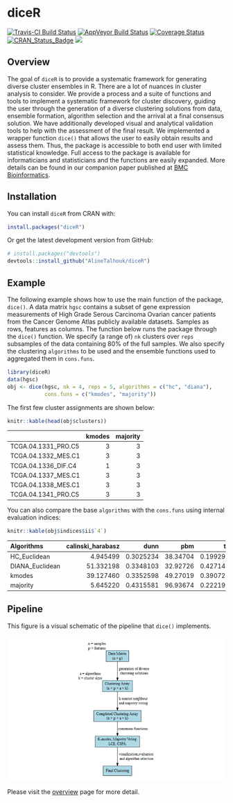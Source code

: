 
<!-- README.md is generated from README.Rmd. Please edit that file -->
diceR
=====

[![Travis-CI Build Status](https://travis-ci.org/AlineTalhouk/diceR.svg?branch=master)](https://travis-ci.org/AlineTalhouk/diceR) [![AppVeyor Build Status](https://ci.appveyor.com/api/projects/status/github/AlineTalhouk/diceR?branch=master&svg=true)](https://ci.appveyor.com/project/dchiu911/diceR) [![Coverage Status](https://codecov.io/gh/AlineTalhouk/diceR/branch/master/graph/badge.svg)](https://codecov.io/gh/AlineTalhouk/diceR?branch=master) [![CRAN\_Status\_Badge](http://www.r-pkg.org/badges/version/diceR)](https://cran.r-project.org/package=diceR) ![](http://cranlogs.r-pkg.org/badges/grand-total/diceR?color=orange)

Overview
--------

The goal of `diceR` is to provide a systematic framework for generating diverse cluster ensembles in R. There are a lot of nuances in cluster analysis to consider. We provide a process and a suite of functions and tools to implement a systematic framework for cluster discovery, guiding the user through the generation of a diverse clustering solutions from data, ensemble formation, algorithm selection and the arrival at a final consensus solution. We have additionally developed visual and analytical validation tools to help with the assessment of the final result. We implemented a wrapper function `dice()` that allows the user to easily obtain results and assess them. Thus, the package is accessible to both end user with limited statistical knowledge. Full access to the package is available for informaticians and statisticians and the functions are easily expanded. More details can be found in our companion paper published at [BMC Bioinformatics](https://doi.org/10.1186/s12859-017-1996-y).

Installation
------------

You can install `diceR` from CRAN with:

``` r
install.packages("diceR")
```

Or get the latest development version from GitHub:

``` r
# install.packages("devtools")
devtools::install_github("AlineTalhouk/diceR")
```

Example
-------

The following example shows how to use the main function of the package, `dice()`. A data matrix `hgsc` contains a subset of gene expression measurements of High Grade Serous Carcinoma Ovarian cancer patients from the Cancer Genome Atlas publicly available datasets. Samples as rows, features as columns. The function below runs the package through the `dice()` function. We specify (a range of) `nk` clusters over `reps` subsamples of the data containing 80% of the full samples. We also specify the clustering `algorithms` to be used and the ensemble functions used to aggregated them in `cons.funs`.

``` r
library(diceR)
data(hgsc)
obj <- dice(hgsc, nk = 4, reps = 5, algorithms = c("hc", "diana"),
            cons.funs = c("kmodes", "majority"))
```

The first few cluster assignments are shown below:

``` r
knitr::kable(head(obj$clusters))
```

|                      |  kmodes|  majority|
|----------------------|-------:|---------:|
| TCGA.04.1331\_PRO.C5 |       3|         3|
| TCGA.04.1332\_MES.C1 |       3|         3|
| TCGA.04.1336\_DIF.C4 |       1|         3|
| TCGA.04.1337\_MES.C1 |       3|         3|
| TCGA.04.1338\_MES.C1 |       3|         3|
| TCGA.04.1341\_PRO.C5 |       3|         3|

You can also compare the base `algorithms` with the `cons.funs` using internal evaluation indices:

``` r
knitr::kable(obj$indices$ii$`4`)
```

| Algorithms       |  calinski\_harabasz|       dunn|       pbm|        tau|      gamma|   c\_index|  davies\_bouldin|  mcclain\_rao|    sd\_dis|  ray\_turi|    g\_plus|  silhouette|     s\_dbw|  Compactness|  Connectivity|
|:-----------------|-------------------:|----------:|---------:|----------:|----------:|----------:|----------------:|-------------:|----------:|----------:|----------:|-----------:|----------:|------------:|-------------:|
| HC\_Euclidean    |            4.945499|  0.3025234|  38.34704|  0.1992999|  0.5598731|  0.3122823|         3.100302|     0.8237540|  0.1795670|  3.0886000|  0.0278858|   0.0300838|        NaN|     24.81662|      49.69405|
| DIANA\_Euclidean |           51.332198|  0.3348103|  32.92726|  0.4271483|  0.6216897|  0.1639431|         3.037874|     0.8077658|  0.2034291|  3.1687896|  0.0892952|   0.0700862|        NaN|     22.05147|     227.34841|
| kmodes           |           39.127460|  0.3352598|  49.27019|  0.3907289|  0.5528538|  0.2020221|         1.563373|     0.8254116|  0.1046540|  1.1356906|  0.1116735|         NaN|  0.7207352|     22.66419|     148.61865|
| majority         |            5.645220|  0.4315581|  96.93674|  0.2221915|  0.7330421|  0.2458043|         1.379460|     0.7781939|  0.0948754|  0.8261741|  0.0122634|         NaN|  0.7224928|     24.70600|      24.35079|

Pipeline
--------

This figure is a visual schematic of the pipeline that `dice()` implements.

![Ensemble Clustering pipeline.](man/figures/pipeline.png)

Please visit the [overview](https://alinetalhouk.github.io/diceR/articles/overview.html "diceR overview") page for more detail.
